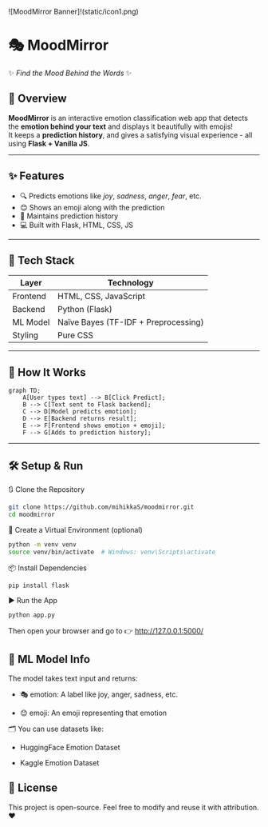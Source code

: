 ![MoodMirror Banner]!(static/icon1.png)

# 🎭 MoodMirror

✨ *Find the Mood Behind the Words* ✨


## 📌 Overview

**MoodMirror** is an interactive emotion classification web app that detects the **emotion behind your text** and displays it beautifully with emojis!  
It keeps a **prediction history**,  and gives a satisfying visual experience - all using **Flask + Vanilla JS**.

---

## ✨ Features
- 🔍 Predicts emotions like *joy*, *sadness*, *anger*, *fear*, etc.
- 😊 Shows an emoji along with the prediction
- 🧠 Maintains prediction history
- 💻 Built with Flask, HTML, CSS, JS

---

## 🧰 Tech Stack
| Layer       | Technology        |
|-------------|-------------------|
| Frontend    | HTML, CSS, JavaScript |
| Backend     | Python (Flask)    |
| ML Model    | Naïve Bayes (TF-IDF + Preprocessing) |
| Styling     | Pure CSS          |

---

## 🚀 How It Works

```mermaid
graph TD;
    A[User types text] --> B[Click Predict];
    B --> C[Text sent to Flask backend];
    C --> D[Model predicts emotion];
    D --> E[Backend returns result];
    E --> F[Frontend shows emotion + emoji];
    F --> G[Adds to prediction history];
```
---

## 🛠 Setup & Run
🔃 Clone the Repository
```bash
git clone https://github.com/mihikkaS/moodmirror.git
cd moodmirror
```
🐍 Create a Virtual Environment (optional)
```bash
python -m venv venv
source venv/bin/activate  # Windows: venv\Scripts\activate
```
📦 Install Dependencies
```bash
pip install flask
```

▶️ Run the App
```bash
python app.py
```
Then open your browser and go to 👉 http://127.0.0.1:5000/

## 🧠 ML Model Info
The model takes text input and returns:

- 🎭 emotion: A label like joy, anger, sadness, etc.

- 😊 emoji: An emoji representing that emotion

🗂 You can use datasets like:

- HuggingFace Emotion Dataset

- Kaggle Emotion Dataset

## 📜 License
This project is open-source. Feel free to modify and reuse it with attribution. ❤️

